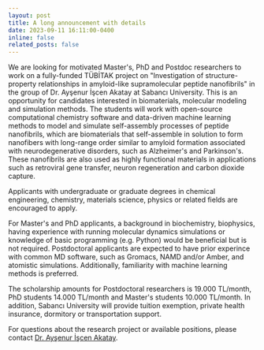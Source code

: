 ```yaml
---
layout: post
title: A long announcement with details
date: 2023-09-11 16:11:00-0400
inline: false
related_posts: false
---
```


We are looking for motivated Master's, PhD and Postdoc researchers to work on a fully-funded TÜBİTAK project on "Investigation of structure-property relationships in amyloid-like supramolecular peptide nanofibrils" in the group of Dr. Ayşenur İşcen Akatay at Sabancı University. This is an opportunity for candidates interested in biomaterials, molecular modeling and simulation methods. The students will work with open-source computational chemistry software and data-driven machine learning methods to model and simulate self-assembly processes of peptide nanofibrils, which are biomaterials that self-assemble in solution to form nanofibers with long-range order similar to amyloid formation associated with neurodegenerative disorders, such as Alzheimer's and Parkinson's. These nanofibrils are also used as highly functional materials in applications such as retroviral gene transfer, neuron regeneration and carbon dioxide capture.

Applicants with undergraduate or graduate degrees in chemical engineering, chemistry, materials science, physics or related fields are encouraged to apply. 

For Master's and PhD applicants, a background in biochemistry, biophysics, having experience with running molecular dynamics simulations or knowledge of basic programming (e.g. Python) would be beneficial but is not required. Postdoctoral applicants are expected to have prior experince with common MD software, such as Gromacs, NAMD and/or Amber, and atomistic simulations. Additionally, familiarity with machine learning methods is preferred.

The scholarship amounts for Postdoctoral researchers is 19.000 TL/month, PhD students 14.000 TL/month and Master's students 10.000 TL/month. In addition, Sabancı University will provide tuition exemption, private health insurance, dormitory or transportation support.

For questions about the research project or available positions, please contact <a href="mailto:aysenur.iscen@sabanciuniv.edu">Dr. Ayşenur İşcen Akatay</a>.

